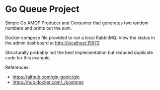 # Go Queue Project

Simple Go AMQP Producer and Consumer that generates two random numbers and 
prints out the sum.

Docker compose file provided to run a local RabbitMQ. View the status in the 
admin dashboard at [http://localhost:15672](http://localhost:15672)

Structurally probably not the best implementation but reduced duplicate code for this example.

References:

- https://github.com/gin-gonic/gin
- https://hub.docker.com/_/postgres